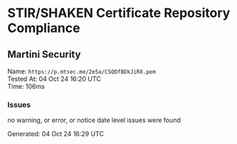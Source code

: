 # STIR/SHAKEN Certificate Repository Compliance

## Martini Security

Name: `https://p.mtsec.me/2e5a/CSQOfBDkJiRX.pem`\
Tested At: 04 Oct 24 16:20 UTC\
Time: 106ms

### Issues

no warning, or error, or notice date level issues were found

Generated: 04 Oct 24 16:29 UTC